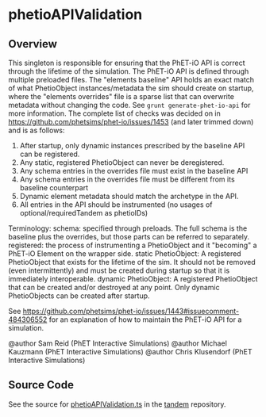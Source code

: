 # phetioAPIValidation

## Overview

This singleton is responsible for ensuring that the PhET-iO API is correct through the lifetime of the simulation.
The PhET-iO API is defined through multiple preloaded files. The "elements baseline" API holds an exact match of
what PhetioObject instances/metadata the sim should create on startup, where the "elements overrides" file is a
sparse list that can overwrite metadata without changing the code. See `grunt generate-phet-io-api` for
more information. The complete list of checks was decided on in https://github.com/phetsims/phet-io/issues/1453
(and later trimmed down) and is as follows:

1. After startup, only dynamic instances prescribed by the baseline API can be registered.
2. Any static, registered PhetioObject can never be deregistered.
3. Any schema entries in the overrides file must exist in the baseline API
4. Any schema entries in the overrides file must be different from its baseline counterpart
5. Dynamic element metadata should match the archetype in the API.
6. All entries in the API should be instrumented (no usages of optional/requiredTandem as phetioIDs)

Terminology:
schema: specified through preloads. The full schema is the baseline plus the overrides, but those parts can be
        referred to separately.
registered: the process of instrumenting a PhetioObject and it "becoming" a PhET-iO Element on the wrapper side.
static PhetioObject: A registered PhetioObject that exists for the lifetime of the sim. It should not be removed
                     (even intermittently) and must be created during startup so that it is immediately interoperable.
dynamic PhetioObject: A registered PhetioObject that can be created and/or destroyed at any point. Only dynamic
                      PhetioObjects can be created after startup.

See https://github.com/phetsims/phet-io/issues/1443#issuecomment-484306552 for an explanation of how to maintain the
PhET-iO API for a simulation.

@author Sam Reid (PhET Interactive Simulations)
@author Michael Kauzmann (PhET Interactive Simulations)
@author Chris Klusendorf (PhET Interactive Simulations)



## Source Code

See the source for [phetioAPIValidation.ts](https://github.com/phetsims/tandem/blob/main/js/phetioAPIValidation.ts) in the [tandem](https://github.com/phetsims/tandem) repository.
